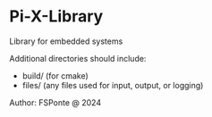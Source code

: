 # Pi-X-Library
Library for embedded systems

Additional directories should include:
 - build/ (for cmake)
 - files/ (any files used for input, output, or logging)

Author: FSPonte @ 2024